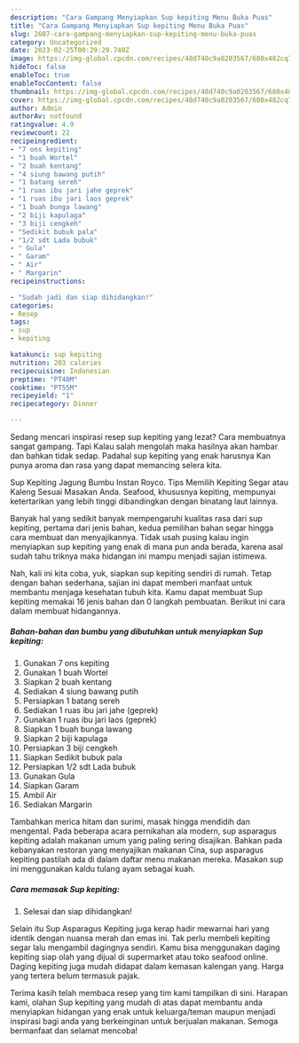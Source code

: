 ```yaml
---
description: "Cara Gampang Menyiapkan Sup kepiting Menu Buka Puas"
title: "Cara Gampang Menyiapkan Sup kepiting Menu Buka Puas"
slug: 2607-cara-gampang-menyiapkan-sup-kepiting-menu-buka-puas
category: Uncategorized
date: 2023-02-25T00:29:29.740Z
image: https://img-global.cpcdn.com/recipes/48d740c9a0203567/680x482cq70/sup-kepiting-foto-resep-utama.jpg
hideToc: false
enableToc: true
enableTocContent: false
thumbnail: https://img-global.cpcdn.com/recipes/48d740c9a0203567/680x482cq70/sup-kepiting-foto-resep-utama.jpg
cover: https://img-global.cpcdn.com/recipes/48d740c9a0203567/680x482cq70/sup-kepiting-foto-resep-utama.jpg
author: Admin
authorAv: notfound
ratingvalue: 4.9
reviewcount: 22
recipeingredient:
- "7 ons kepiting"
- "1 buah Wortel"
- "2 buah kentang"
- "4 siung bawang putih"
- "1 batang sereh"
- "1 ruas ibu jari jahe geprek"
- "1 ruas ibu jari laos geprek"
- "1 buah bunga lawang"
- "2 biji kapulaga"
- "3 biji cengkeh"
- "Sedikit bubuk pala"
- "1/2 sdt Lada bubuk"
- " Gula"
- " Garam"
- " Air"
- " Margarin"
recipeinstructions:

- "Sudah jadi dan siap dihidangkan!"
categories:
- Resep
tags:
- sup
- kepiting

katakunci: sup kepiting 
nutrition: 203 calories
recipecuisine: Indonesian
preptime: "PT40M"
cooktime: "PT55M"
recipeyield: "1"
recipecategory: Dinner

---
```



Sedang mencari inspirasi resep sup kepiting yang lezat? Cara membuatnya sangat gampang. Tapi Kalau salah mengolah maka hasilnya akan hambar dan bahkan tidak sedap. Padahal sup kepiting yang enak harusnya Kan punya aroma dan rasa yang dapat memancing selera kita.


Sup Kepiting Jagung Bumbu Instan Royco. Tips Memilih Kepiting Segar atau Kaleng Sesuai Masakan Anda. Seafood, khususnya kepiting, mempunyai ketertarikan yang lebih tinggi dibandingkan dengan binatang laut lainnya.

Banyak hal yang sedikit banyak mempengaruhi kualitas rasa dari sup kepiting, pertama dari jenis bahan, kedua pemilihan bahan segar hingga cara membuat dan menyajikannya. Tidak usah pusing kalau ingin menyiapkan sup kepiting yang enak di mana pun anda berada, karena asal sudah tahu triknya maka hidangan ini mampu menjadi sajian istimewa.


Nah, kali ini kita coba, yuk, siapkan sup kepiting sendiri di rumah. Tetap dengan bahan sederhana, sajian ini dapat memberi manfaat untuk membantu menjaga kesehatan tubuh kita. Kamu dapat membuat Sup kepiting memakai 16 jenis bahan dan 0 langkah pembuatan. Berikut ini cara dalam membuat hidangannya.

<!--inarticleads1-->

##### Bahan-bahan dan bumbu yang dibutuhkan untuk menyiapkan Sup kepiting:

1. Gunakan 7 ons kepiting
1. Gunakan 1 buah Wortel
1. Siapkan 2 buah kentang
1. Sediakan 4 siung bawang putih
1. Persiapkan 1 batang sereh
1. Sediakan 1 ruas ibu jari jahe (geprek)
1. Gunakan 1 ruas ibu jari laos (geprek)
1. Siapkan 1 buah bunga lawang
1. Siapkan 2 biji kapulaga
1. Persiapkan 3 biji cengkeh
1. Siapkan Sedikit bubuk pala
1. Persiapkan 1/2 sdt Lada bubuk
1. Gunakan  Gula
1. Siapkan  Garam
1. Ambil  Air
1. Sediakan  Margarin


Tambahkan merica hitam dan surimi, masak hingga mendidih dan mengental. Pada beberapa acara pernikahan ala modern, sup asparagus kepiting adalah makanan umum yang paling sering disajikan. Bahkan pada kebanyakan restoran yang menyajikan makanan Cina, sup asparagus kepiting pastilah ada di dalam daftar menu makanan mereka. Masakan sup ini menggunakan kaldu tulang ayam sebagai kuah. 

<!--inarticleads2-->

##### Cara memasak Sup kepiting:


1. Selesai dan siap dihidangkan!

Selain itu Sup Asparagus Kepiting juga kerap hadir mewarnai hari yang identik dengan nuansa merah dan emas ini. Tak perlu membeli kepiting segar lalu mengambil dagingnya sendiri. Kamu bisa menggunakan daging kepiting siap olah yang dijual di supermarket atau toko seafood online. Daging kepiting juga mudah didapat dalam kemasan kalengan yang. Harga yang tertera belum termasuk pajak. 

Terima kasih telah membaca resep yang tim kami tampilkan di sini. Harapan kami, olahan Sup kepiting yang mudah di atas dapat membantu anda menyiapkan hidangan yang enak untuk keluarga/teman maupun menjadi inspirasi bagi anda yang berkeinginan untuk berjualan makanan. Semoga bermanfaat dan selamat mencoba!
